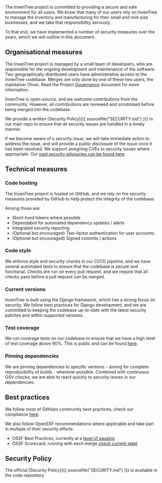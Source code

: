 
The InvenTree project is committed to providing a secure and safe environment for all users. We know that many of our users rely on InvenTree to manage the inventory and manufacturing for their small and mid-size businesses, and we take that responsibility seriously.

To that end, we have implemented a number of security measures over the years, which we will outline in this document.

## Organisational measures

The InvenTree project is managed by a small team of developers, who are responsible for the ongoing development and maintenance of the software. Two geographically distributed users have administrative access to the InvenTree codebase. Merges are only done by one of these two users, the maintainer Oliver.
Read the Project [Governance](./project/governance.md) document for more information.

InvenTree is open-source, and we welcome contributions from the community. However, all contributions are reviewed and scrutinised before being merged into the codebase.

We provide a written [Security Policy]({{ sourcefile("SECURITY.md") }}) in our main repo to ensure that all security issues are handled in a timely manner.

If we become aware of a security issue, we will take immediate action to address the issue, and will provide a public disclosure of the issue once it has been resolved. We support assigning CVEs to security issues where appropriate.  Our [past security advisories can be found here](https://github.com/inventree/InvenTree/security/advisories).

## Technical measures

### Code hosting

The InvenTree project is hosted on GitHub, and we rely on the security measures provided by GitHub to help protect the integrity of the codebase.

Among those are:

- Short-lived tokens where possible
- Dependabot for automated dependency updates / alerts
- Integrated security reporting
- (Optional but encouraged) Two-factor authentication for user accounts
- (Optional but encouraged) Signed commits / actions

### Code style

We enforce style and security checks in our CI/CD pipeline, and we have several automated tests to ensure that the codebase is secure and functional.
Checks are run on every pull request, and we require that all checks pass before a pull request can be merged.

### Current versions

InvenTree is built using the Django framework, which has a strong focus on security. We follow best practices for Django development, and we are committed to keeping the codebase up-to-date with the latest security patches and within supported versions.

### Test coverage

We run coverage tests on our codebase to ensure that we have a high level of test coverage above 90%. This is public and can be found [here](https://app.codecov.io/gh/inventree/InvenTree).

### Pinning dependencies

We are pinning dependencies to specific versions - aiming for complete reproducibility of builds - wherever possible. Combined with continuous OSV checks, we are able to react quickly to security issues in our dependencies.

## Best practices

We follow most of GitHubs community best practices, check our compliance [here](https://github.com/inventree/InvenTree/community).

We also follow OpenSSF recommendations where applicable and take part in multiple of their security efforts:

- OSSF Best Practices, currently at a [level of passing](https://www.bestpractices.dev/de/projects/7179)
- OSSF Scorecard, running with each merge [check current state](https://securityscorecards.dev/viewer/?uri=github.com/inventree/InvenTree)

## Security Policy

The official [Security Policy]({{ sourcefile("SECURITY.md") }}) is available in the code repository.
